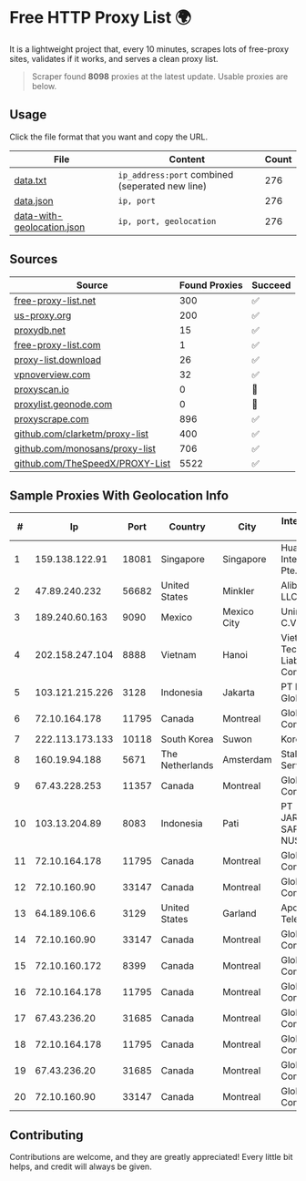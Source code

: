 
# Free HTTP Proxy List 🌍

It is a lightweight project that, every 10 minutes, scrapes lots of free-proxy sites, validates if it works, and serves a clean proxy list.


> Scraper found **8098** proxies at the latest update. Usable proxies are below.

## Usage

Click the file format that you want and copy the URL.


|File|Content|Count|
|----|-------|-----|
|[data.txt](https://raw.githubusercontent.com/themiralay/Proxy-List-World/master/data.txt)|`ip_address:port` combined (seperated new line)|276|
|[data.json](https://raw.githubusercontent.com/themiralay/Proxy-List-World/master/data.json)|`ip, port`|276|
|[data-with-geolocation.json](https://raw.githubusercontent.com/themiralay/Proxy-List-World/master/data-with-geolocation.json)|`ip, port, geolocation`|276|

## Sources

|Source|Found Proxies|Succeed|
|------|-------------|-------|
|[free-proxy-list.net](https://free-proxy-list.net)|300|✅|
|[us-proxy.org](https://www.us-proxy.org)|200|✅|
|[proxydb.net](http://proxydb.net)|15|✅|
|[free-proxy-list.com](https://free-proxy-list.com/?page=&port=&type%5B%5D=http&type%5B%5D=https&up_time=0&search=Search)|1|✅|
|[proxy-list.download](https://www.proxy-list.download/HTTP)|26|✅|
|[vpnoverview.com](https://vpnoverview.com/privacy/anonymous-browsing/free-proxy-servers)|32|✅|
|[proxyscan.io](https://www.proxyscan.io)|0|🚫|
|[proxylist.geonode.com](https://proxylist.geonode.com/api/proxy-list?limit=300&page=1&sort_by=lastChecked&sort_type=desc&protocols=http,https)|0|🚫|
|[proxyscrape.com](https://api.proxyscrape.com/v2/?request=displayproxies&protocol=http&timeout=10000&country=all&ssl=all&anonymity=all)|896|✅|
|[github.com/clarketm/proxy-list](https://raw.githubusercontent.com/clarketm/proxy-list/master/proxy-list-raw.txt)|400|✅|
|[github.com/monosans/proxy-list](https://raw.githubusercontent.com/monosans/proxy-list/main/proxies/http.txt)|706|✅|
|[github.com/TheSpeedX/PROXY-List](https://raw.githubusercontent.com/TheSpeedX/PROXY-List/master/http.txt)|5522|✅|


## Sample Proxies With Geolocation Info

|#|Ip|Port|Country|City|Internet Service Provider|
|-|--|----|-------|----|-------------------------|
|1|159.138.122.91|18081|Singapore|Singapore|Huawei International Pte. LTD|
|2|47.89.240.232|56682|United States|Minkler|Alibaba.com LLC|
|3|189.240.60.163|9090|Mexico|Mexico City|Uninet S.A. de C.V.|
|4|202.158.247.104|8888|Vietnam|Hanoi|Viet Digital Technology Liability Company|
|5|103.121.215.226|3128|Indonesia|Jakarta|PT Parsaoran Global Datatrans|
|6|72.10.164.178|11795|Canada|Montreal|GloboTech Communications|
|7|222.113.173.133|10118|South Korea|Suwon|Korea Telecom|
|8|160.19.94.188|5671|The Netherlands|Amsterdam|Stallion Network Services Limited|
|9|67.43.228.253|11357|Canada|Montreal|GloboTech Communications|
|10|103.13.204.89|8083|Indonesia|Pati|PT JARINGANKU SARANA NUSANTARA|
|11|72.10.164.178|11795|Canada|Montreal|GloboTech Communications|
|12|72.10.160.90|33147|Canada|Montreal|GloboTech Communications|
|13|64.189.106.6|3129|United States|Garland|Apogee Telecom Inc.|
|14|72.10.160.90|33147|Canada|Montreal|GloboTech Communications|
|15|72.10.160.172|8399|Canada|Montreal|GloboTech Communications|
|16|72.10.164.178|11795|Canada|Montreal|GloboTech Communications|
|17|67.43.236.20|31685|Canada|Montreal|GloboTech Communications|
|18|72.10.164.178|11795|Canada|Montreal|GloboTech Communications|
|19|67.43.236.20|31685|Canada|Montreal|GloboTech Communications|
|20|72.10.160.90|33147|Canada|Montreal|GloboTech Communications|



## Contributing

Contributions are welcome, and they are greatly appreciated! Every
little bit helps, and credit will always be given.

